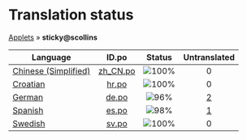 # Translation status
[Applets](../../README.md) &#187; **sticky@scollins**

Language | ID.po | Status | Untranslated
---------|:--:|:------:|:-----------:
[Chinese (Simplified)](../../language-status/zh_CN.md) | [zh_CN.po](po/zh_CN.po) | ![100%](http://progressed.io/bar/100) | 0
[Croatian](../../language-status/hr.md) | [hr.po](po/hr.po) | ![100%](http://progressed.io/bar/100) | 0
[German](../../language-status/de.md) | [de.po](po/de.po) | ![96%](http://progressed.io/bar/96) | [2](untranslated-po/de.po)
[Spanish](../../language-status/es.md) | [es.po](po/es.po) | ![98%](http://progressed.io/bar/98) | [1](untranslated-po/es.po)
[Swedish](../../language-status/sv.md) | [sv.po](po/sv.po) | ![100%](http://progressed.io/bar/100) | 0
